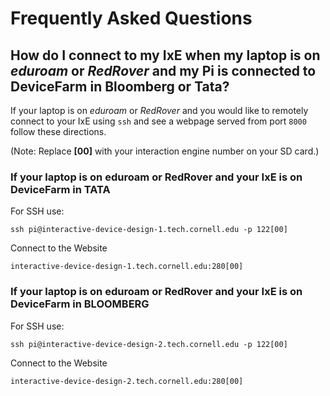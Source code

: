 # Frequently Asked Questions

## How do I connect to my IxE when my laptop is on *eduroam* or *RedRover* and my Pi is connected to DeviceFarm in Bloomberg or Tata?

If your laptop is on *eduroam* or *RedRover* and you would like to remotely connect to your IxE using `ssh` and see a webpage served from port `8000` follow these directions.

(Note: Replace **[00]** with your interaction engine number on your SD card.)

### If your laptop is on eduroam or RedRover and your IxE is on DeviceFarm in **TATA**
For SSH use:
```
ssh pi@interactive-device-design-1.tech.cornell.edu -p 122[00]  
```

Connect to the Website
```
interactive-device-design-1.tech.cornell.edu:280[00]
```

### If your laptop is on eduroam or RedRover and your IxE is on DeviceFarm in **BLOOMBERG**
For SSH use:

```
ssh pi@interactive-device-design-2.tech.cornell.edu -p 122[00]  
```

Connect to the Website

```
interactive-device-design-2.tech.cornell.edu:280[00]
```